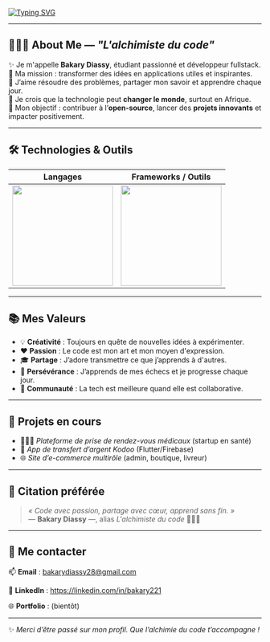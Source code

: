 <!-- TYPING ANIMATION -->
[![Typing SVG](https://readme-typing-svg.herokuapp.com?color=00BFFF&size=35&center=true&vCenter=true&width=1000&lines=Hello+World+👋;I'm+Bakary+Diassy+%F0%9F%91%A8%F0%9F%9F%BE%E2%80%8D%F0%9F%92%BB;Fullstack+Web%2FMobile+Developer+%F0%9F%93%B1%F0%9F%92%BB;Passionate+about+Crafting+Code+%E2%9D%A4%EF%B8%8F;Lifelong+Learner+and+Open-Source+Lover+%F0%9F%93%96;Curious%2C+Creative+%26+Community-Driven+%F0%9F%A7%A0)](https://git.io/typing-svg)

<!-- CODING GIF -->

---

## 🧙🏾‍♂️ About Me — *"L'alchimiste du code"*

✨ Je m'appelle **Bakary Diassy**, étudiant passionné et développeur fullstack.  
🚀 Ma mission : transformer des idées en applications utiles et inspirantes.  
🧩 J’aime résoudre des problèmes, partager mon savoir et apprendre chaque jour.  
🌱 Je crois que la technologie peut **changer le monde**, surtout en Afrique.  
🎯 Mon objectif : contribuer à l’**open-source**, lancer des **projets innovants** et impacter positivement.

---

## 🛠️ Technologies & Outils

| Langages | Frameworks / Outils |
|---------|----------------------|
| <img src="https://skillicons.dev/icons?i=html,css,js,php,c,cpp,python,mysql,flutter,java," width="200"/> | <img src="https://skillicons.dev/icons?i=vscode,git,github" width="200"/> |

---

## 📚 Mes Valeurs

- 💡 **Créativité** : Toujours en quête de nouvelles idées à expérimenter.
- ❤️ **Passion** : Le code est mon art et mon moyen d'expression.
- 🎓 **Partage** : J’adore transmettre ce que j’apprends à d'autres.
- 🔁 **Persévérance** : J’apprends de mes échecs et je progresse chaque jour.
- 🤝 **Communauté** : La tech est meilleure quand elle est collaborative.

---

## 🔭 Projets en cours

- 👨🏾‍⚕️ *Plateforme de prise de rendez-vous médicaux* (startup en santé)
- 📱 *App de transfert d’argent Kodoo* (Flutter/Firebase)
- 🌐 *Site d’e-commerce multirôle* (admin, boutique, livreur)

---

## 📌 Citation préférée

> _« Code avec passion, partage avec cœur, apprend sans fin. »_  
> — **Bakary Diassy** —, alias *L'alchimiste du code* 🧙🏾‍♂️

---

## 🤝 Me contacter

<p>📫 <strong>Email</strong> : <a href="mailto:bakarydiassy28@gmail.com">bakarydiassy28@gmail.com</a></p>
<p>💼 <strong>LinkedIn</strong> : <a href="https://www.linkedin.com/in/bakary-diassy-34b947274/" target="_blank">https://linkedin.com/in/bakary221</a></p>
<p>🌐 <strong>Portfolio</strong> : (bientôt)</p>

---

✨ *Merci d’être passé sur mon profil. Que l’alchimie du code t’accompagne !*
